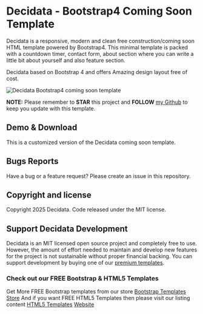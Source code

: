 # Decidata - Bootstrap4 Coming Soon Template

Decidata is a responsive, modern and clean free construction/coming soon HTML template powered by Bootstrap4. This minimal template is packed with a countdown timer, contact form, about section where you can write a little bit about yourself and also feature section.

Decidata based on Bootstrap 4 and offers Amazing design layout free of cost.

<img src="https://cloud.githubusercontent.com/assets/10640964/21547903/299b8ffa-ce13-11e6-9a63-f4b941313b49.jpg" alt="Decidata Bootstrap4 coming soon template">

**NOTE:** Please remember to **STAR** this project and **FOLLOW** [my Github](https://github.com/themefisher) to keep you update with this template.

## Demo & Download 

This is a customized version of the Decidata coming soon template.
 


## Bugs Reports

Have a bug or a feature request? Please create an issue in this repository.

## Copyright and license

Copyright 2025 Decidata. Code released under the MIT license.

## Support Decidata Development

Decidata is an MIT licensed open source project and completely free to use. However, the amount of effort needed to maintain and develop new features for the project is not sustainable without proper financial backing. You can support development by buying one of our [premium templates](https://themefisher.com/premium-templates/).


### Check out our FREE Bootstrap & HTML5 Templates
Get More FREE Bootstrap templates from our store <a href="https://themefisher.com/free-bootstrap-templates">Bootstrap Templates Store</a>
And if you want FREE HTML5 Templates then please visit our listing content <a href="https://themefisher.com/best-free-html5-templates-2016/">HTML5 Templates</a>
<a href="https://themefisher.com">Website</a>
